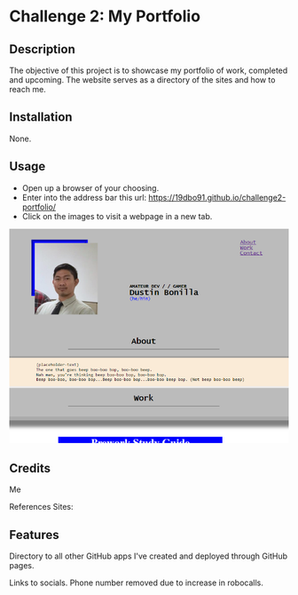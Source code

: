 # Challenge 2: My Portfolio

## Description

The objective of this project is to showcase my portfolio of work, completed and upcoming. The website serves as a directory of the sites and how to reach me.

## Installation

None.

## Usage

- Open up a browser of your choosing.
- Enter into the address bar this url: <https://19dbo91.github.io/challenge2-portfolio/>
- Click on the images to visit a webpage in a new tab.


![Preview of portfolio](/assets/images/previews/preview-forREADME.png)

## Credits

Me

References Sites:

## Features

Directory to all other GitHub apps I've created and deployed through GitHub pages.

Links to socials. Phone number removed due to increase in robocalls.